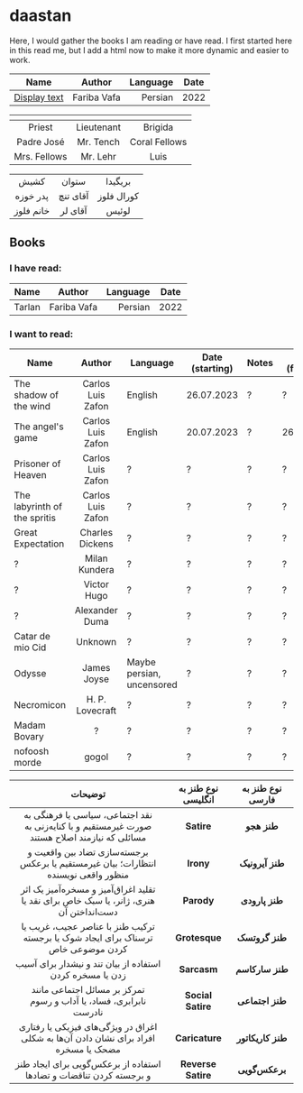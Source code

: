 # daastan

Here, I would gather the books I am reading or have read.
I first started here in this read me, but I add a html now to make it more dynamic 
and easier to work.

[id1]: ## "your hover text"


| Name        | Author   |  Language  |  Date   |
| ------------- |:-------------:| -----:| --- |
| [Display text](a "Hover text") | Fariba Vafa | Persian | 2022 |

| <!-- --> | <!-- -->  | <!-- --> |
|:---:|:---:|:---:|
| Priest     | Lieutenant  | Brigida      |
| Padre José | Mr. Tench   | Coral Fellows|
| Mrs. Fellows| Mr. Lehr   | Luis         |

|     |     |     |
|:---:|:---:|:---:|
| کشیش        | ستوان      | بریگیدا     |
| پدر خوزه    | آقای تنچ   | کورال فلوز  |
| خانم فلوز   | آقای لر    | لوئیس       |



## Books 
### I have read:

| Name        | Author   |  Language  |  Date   |
| ------------- |:-------------:| -----:| --- |
| Tarlan | Fariba Vafa | Persian | 2022 |


### I want to read:

| Name        | Author           | Language  | Date (starting) | Notes | Date (finished) |
| ------------- |:-------------:| ----- | --- | --- | --- |
| The shadow of the wind | Carlos Luis Zafon | English | 26.07.2023 | ? | ? |
| The angel's game | Carlos Luis Zafon | English | 20.07.2023 | ? | 26.07.2023 |
| Prisoner of Heaven | Carlos Luis Zafon | ? | ? | ? | ? |
| The labyrinth of the spritis | Carlos Luis Zafon | ? | ? | ? | ? |
| Great Expectation | Charles Dickens | ? | ? | ? | ? |
| ? | Milan Kundera | ? | ? | ? | ? |
| ? | Victor Hugo | ? | ? | ? | ? |
| ? | Alexander Duma | ? | ? | ? | ? |
| Catar de mio Cid | Unknown | ? | ? | ? | ? |
| Odysse | James Joyse | Maybe persian, uncensored | ? | ? | ? |
| Necromicon | H. P. Lovecraft | ? | ? | ? | ? |
| Madam Bovary | ? | ? | ? | ? | ? |
| nofoosh morde | gogol | ? | ? | ? | ? |

| توضیحات                                                                                     | نوع طنز به انگلیسی          | نوع طنز به فارسی              |
|:-------------------------------------------------------------------------------------------:|:---------------------------:|:-----------------------------:|
| نقد اجتماعی، سیاسی یا فرهنگی به صورت غیرمستقیم و با کنایه‌زنی به مسائلی که نیازمند اصلاح هستند  | **Satire**                  | **طنز هجو**                   |
| برجسته‌سازی تضاد بین واقعیت و انتظارات؛ بیان غیرمستقیم یا برعکس منظور واقعی نویسنده             | **Irony**                   | **طنز آیرونیک**               |
| تقلید اغراق‌آمیز و مسخره‌آمیز یک اثر هنری، ژانر، یا سبک خاص برای نقد یا دست‌انداختن آن           | **Parody**                  | **طنز پارودی**                |
| ترکیب طنز با عناصر عجیب، غریب یا ترسناک برای ایجاد شوک یا برجسته کردن موضوعی خاص              | **Grotesque**               | **طنز گروتسک**                |
| استفاده از بیان تند و نیشدار برای آسیب زدن یا مسخره کردن                                      | **Sarcasm**                 | **طنز سارکاسم**               |
| تمرکز بر مسائل اجتماعی مانند نابرابری، فساد، یا آداب و رسوم نادرست                              | **Social Satire**           | **طنز اجتماعی**               |
| اغراق در ویژگی‌های فیزیکی یا رفتاری افراد برای نشان دادن آن‌ها به شکلی مضحک یا مسخره            | **Caricature**              | **طنز کاریکاتور**             |
| استفاده از برعکس‌گویی برای ایجاد طنز و برجسته کردن تناقضات و تضادها                            | **Reverse Satire**          | **برعکس‌گویی**                |
